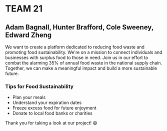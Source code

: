 <!-- # team-21
This repository was automatically created from Canvas. -->

# TEAM 21
## Adam Bagnall, Hunter Brafford, Cole Sweeney, Edward Zheng

We want to create a platform dedicated to reducing food waste and promoting food sustainability. We're on a mission to connect individuals and businesses with surplus food to those in need. Join us in our effort to combat the alarming 35% of annual food waste in the national supply chain. Together, we can make a meaningful impact and build a more sustainable future.

### Tips for Food Sustainability

- Plan your meals
- Understand your expiration dates
- Freeze excess food for future enjoyment
- Donate to local food banks or charities

Thank you for taking a look at our project! :smile: